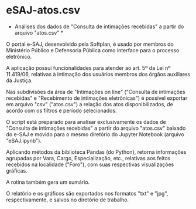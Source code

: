 # eSAJ-atos.csv
* Análises dos dados de "Consulta de intimações recebidas" a partir do arquivo "atos.csv" *

O portal e-SAJ, desenvolvido pela Softplan, é usado por membros do Ministério Público e Defensoria Pública como interface para o processo eletrônico.

A aplicação possui funcionalidades para atender ao art. 5º da Lei nº 11.419/06, relativas à intimação dos usuários membros dos órgãos auxiliares da Justiça.

Nas subdivisões da área de "Intimações on line" ("Consulta de intimações recebidas" e "Recebimento de intimações eletrônicas") é possível exportar em arquivo "csv" ("atos.csv") a relação dos atos disponibilizados, de acordo com os filtros e período selecionados.

O script está preparado para analisar exclusivamente os dados de "Consulta de intimações recebidas" a partir do arquivo "atos.csv" baixado do e-SAJ e movido para o mesmo diretório do Jupyter Notebook (arquivo "eSAJ.ipynb").

Aplicando métodos da biblioteca Pandas (do Python), retorna informações agrupadas por Vara, Cargo, Especialização, etc., relativas aos feitos recebidos na localidade ("Foro"), com suas respectivas visualizações gráficas.

A rotina também gera um sumário.

O relatório e os gráficos são exportados nos formatos "txt" e "jpg", respectivamente, e salvos no diretório de trabalho.
